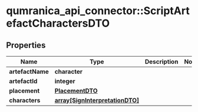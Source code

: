 # qumranica_api_connector::ScriptArtefactCharactersDTO

## Properties
Name | Type | Description | Notes
------------ | ------------- | ------------- | -------------
**artefactName** | **character** |  | 
**artefactId** | **integer** |  | 
**placement** | [**PlacementDTO**](PlacementDTO.md) |  | 
**characters** | [**array[SignInterpretationDTO]**](SignInterpretationDTO.md) |  | 


